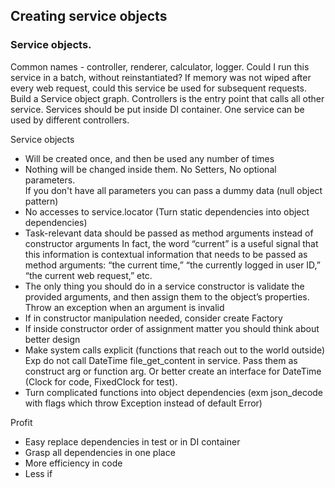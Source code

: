 ## Creating service objects

### Service objects.

Common names - controller, renderer, calculator, logger.
Could I run this service in a batch, without reinstantiated?
If memory was not wiped after every web request, could this service be used for subsequent requests.
Build a Service object graph.
Controllers is the entry point that calls all other service. Services should be put inside DI container.
One service can be used by different controllers.

Service objects
- Will be created once, and then be used any number of times
- Nothing will be changed inside them. No Setters, No optional parameters.  
  If you don't have all parameters you can pass a dummy data (null object pattern)
- No accesses to service.locator (Turn static dependencies into object dependencies)
- Task-relevant data should be passed as method arguments instead of constructor arguments
  In fact, the word “current” is a useful signal that this information is contextual information
  that needs to be passed as method arguments: “the current time,” “the currently logged in user ID,” “the current web
  request,” etc.
- The only thing you should do in a service constructor is validate the provided
  arguments, and then assign them to the object’s properties. Throw an exception when an argument is invalid
- If in constructor manipulation needed, consider create Factory
- If inside constructor order of assignment matter you should think about better design
- Make system calls explicit (functions that reach out to the world outside)
  Exp do not call DateTime file_get_content in service. Pass them as construct arg or function arg.
  Or better create an interface for DateTime (Clock for code, FixedClock for test).
- Turn complicated functions into object dependencies 
  (exm json_decode with flags which throw Exception instead of default Error)

Profit  
- Easy replace dependencies in test or in DI container
- Grasp all dependencies in one place
- More efficiency in code
- Less if